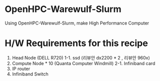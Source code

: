 # OpenHPC-Warewulf-Slurm
Using OpenHPC-Warewulf-Slurm, make High Performance Computer


# H/W Requirements for this recipe
1. Head Node (DELL R720)
  1-1. ssd (리뷰안 dx2200 * 2 , 리뷰안 960x)
2. Compute Node * 10 (Quanta Computer Windmill)
  2-1. Infiniband card
3. IP router
4. Infiniband Switch
